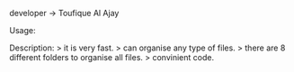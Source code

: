 developer -> Toufique Al Ajay

Usage:

<!--- just run the main.py file -->

Description:
    > it is very fast.
    > can organise any type of files.
    > there are 8 different folders to organise all files.
    > convinient code.

